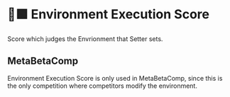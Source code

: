 # 🔷🟩 Environment Execution Score

Score which judges the Envrionment that Setter sets.

## MetaBetaComp

Environment Execution Score is only used in MetaBetaComp, since this is the only competition where competitors modify the environment.

